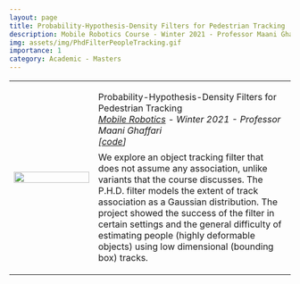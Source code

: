 ```yaml
---
layout: page
title: Probability-Hypothesis-Density Filters for Pedestrian Tracking 
description: Mobile Robotics Course - Winter 2021 - Professor Maani Ghaffari 
img: assets/img/PhdFilterPeopleTracking.gif
importance: 1
category: Academic - Masters
---
```




<!--------------------------------------------------------------------------->
<!--------------------------------------------------------------------------->
<!------------------- PHD-Filter Exploration -------------------->
<!--------------------------------------------------------------------------->
<!--------------------------------------------------------------------------->
<table width="100%" align="center" border="0" cellspacing="0" cellpadding="20">
    <tbody>
    <td width="30%">
        <img src='./images/PhdFilterPeopleTracking.gif' width="100%">
    </td>
    <td valign="top" width="70%">
        <p>
        <papertitle>
            Probability-Hypothesis-Density Filters for Pedestrian Tracking 
        </papertitle>
        <br>
        <em>
            <a href="https://github.com/UMich-CURLY-teaching/UMich-ROB-530-public" target="_blank">Mobile Robotics</a> 
            - Winter 2021 - Professor Maani Ghaffari 
            <br>
            [<a href="https://github.com/MobileRoboticistsW21/PHD-object-tracking" target="_blank">code</a>] 
        </em>
        <br>
        <br style="line-height: 8px;">
        We explore an object tracking filter that does not assume any association, 
        unlike variants that the course discusses. The P.H.D. filter models the 
        extent of track association as a Gaussian distribution.
        The project showed the success of the filter in certain settings
        and the general difficulty of estimating people (highly deformable 
        objects) using low dimensional (bounding box) tracks. 
        </p>
    </td>
    </tr>
</tbody>

</table>
